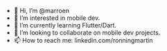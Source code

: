 - 👋 Hi, I’m @marroen
- 👀 I’m interested in mobile dev.
- 🌱 I’m currently learning Flutter/Dart.
- 💞️ I’m looking to collaborate on mobile dev projects.
- 📫 How to reach me: linkedin.com/ronningmartin
